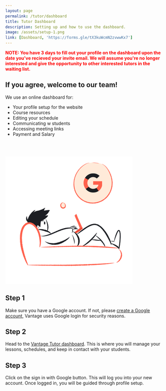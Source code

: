 ```yaml
---
layout: page
permalink: /tutor/dashboard
title: Tutor Dashboard
description: Setting up and how to use the dashboard.
image: /assets/setup-1.png
link: [Dashboard, 'https://forms.gle/tX3kuWcmN2zvwwKx7']
---
```


<p style='color:red'><b>NOTE: You have 3 days to fill out your profile on the dashboard upon the date you've recieved your invite email. We will assume you're no longer interested and give the opportunity to other interested tutors in the waiting list.</b></p>

## If you agree, welcome to our team!

We use an online dashboard for:
- Your profile setup for the website
- Course resources
- Editing your schedule
- Communicating w students
- Accessing meeting links
- Payment and Salary


<br><br>

<div class='flex'>
    <img src='/assets/setup-2.png'>
    <div style='width:500px;'>
        <h2>Step 1</h2>
        <p>Make sure you have a Google account. If not, please <a href='https://accounts.google.com/signup/v2/webcreateaccount?flowName=GlifWebSignIn&flowEntry=SignUp'>create a Google account</a>, Vantage uses Google login for security reasons.</p>
        <h2>Step 2</h2>
        <p>Head to the <a href="https://vantagetutoring.github.io/tutordashboard" target="_blank">Vantage Tutor dashboard</a>. This is where you will manage your lessons, schedules, and keep in contact with your students.</p>
        <h2>Step 3</h2>
        <p>Click on the sign in with Google button. This will log you into your new account. Once logged in, you will be guided through profile setup.</p>
    </div>
</div>